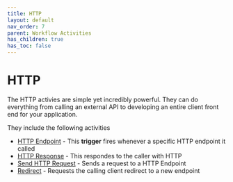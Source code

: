 ```yaml
---
title: HTTP
layout: default
nav_order: 7
parent: Workflow Activities
has_children: true
has_toc: false
---
```


# HTTP

The HTTP activies are simple yet incredibly powerful. They can do everything from calling an external API to developing an entire client front end for your application.

They include the following activities

- [HTTP Endpoint](./01_HTTP-endpoint.html) - This **trigger** fires whenever a specific HTTP endpoint it called
- [HTTP Response](./02_HTTP-response.html) - This respondes to the caller with HTTP
- [Send HTTP Request](./03_Send-HTTP-Request.html) - Sends a request to a HTTP Endpoint
- [Redirect](./04_Redirect.html) - Requests the calling client redirect to a new endpoint